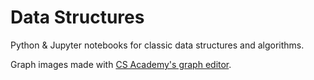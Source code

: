 # Data Structures
Python & Jupyter notebooks for classic data structures and algorithms.

Graph images made with [CS Academy's graph editor](https://csacademy.com/app/graph_editor/).
